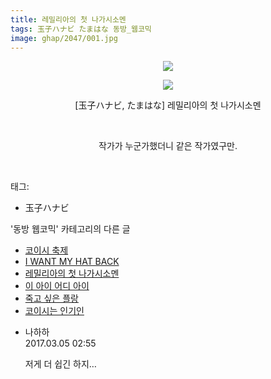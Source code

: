 ```yaml
---
title: 레밀리아의 첫 나가시소멘
tags: 玉子ハナビ たまはな 동방_웹코믹
image: ghap/2047/001.jpg
---
```

<div class="article">
<p style="text-align: center; clear: none; float: none;"><img src="{{ site.nasurl }}/ghap/2047/001.jpg"/></p>
<p style="text-align: center; clear: none; float: none;"><img src="{{ site.nasurl }}/ghap/2047/002.jpg"/></p>
<p style="text-align: center; clear: none; float: none;">[玉子ハナビ, たまはな] 레밀리아의 첫 나가시소멘</p>
<p style="text-align: center; clear: none; float: none;"><br/></p>
<p style="text-align: center; clear: none; float: none;">작가가 누군가했더니 같은 작가였구만.</p>
<p><br/></p>
</div><div class="tagTrail">
<p>태그: </p>
<ul>
<li>玉子ハナビ</li>
</ul>
</div><div class="another">
<p>'동방 웹코믹' 카테고리의 다른 글</p>
<ul>
<li><a href="/2016-09-08-ghap_2054">코이시 축제</a></li>
<li><a href="/2016-09-08-ghap_2053">I WANT MY HAT BACK</a></li>
<li><a href="/2016-09-08-ghap_2047">레밀리아의 첫 나가시소멘</a></li>
<li><a href="/2016-09-07-ghap_2035">이 아이 어디 아이</a></li>
<li><a href="/2016-09-06-ghap_2024">죽고 싶은 플랑</a></li>
<li><a href="/2016-09-05-ghap_2009">코이시는 인기인</a></li>
</ul>
</div><div class="cb_module cb_fluid">
<div class="cb_wrt cb_profile">
<div class="comment">
<ul>
<li class="cb_thumb_off" id="comment14931587">
<div class="cb_comment_area">
<div class="cb_info_area">
<div class="cb_section">
<span class="cb_nick_name">나하하</span>
</div>
<div class="cb_section">
<span class="cb_date">2017.03.05 02:55 </span>
</div>
</div>
<div class="cb_dsc_comment">
<p class="cb_dsc">
											저게 더 쉽긴 하지…
										</p>
</div>
</div></li>
</ul>
</div>
</div><!-- commentList close -->
</div>